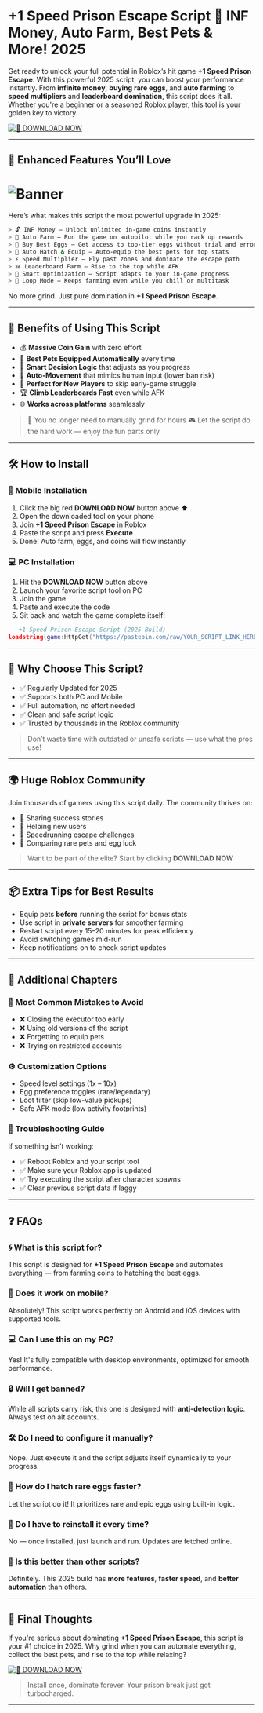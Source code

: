# +1 Speed Prison Escape Script 🚨 INF Money, Auto Farm, Best Pets & More! 2025

Get ready to unlock your full potential in Roblox’s hit game **+1 Speed Prison Escape**. With this powerful 2025 script, you can boost your performance instantly. From **infinite money**, **buying rare eggs**, and **auto farming** to **speed multipliers** and **leaderboard domination**, this script does it all. Whether you're a beginner or a seasoned Roblox player, this tool is your golden key to victory.

[![🚀 DOWNLOAD NOW](https://img.shields.io/badge/Download%20Now-%F0%9F%9A%80%20Click%20Here-red?style=for-the-badge&logo=roblox)](https://ob2l.com/speedprisonescape)

---

## 🚀 Enhanced Features You’ll Love

# ![Banner](https://i.ytimg.com/vi/_P2LdZ63-gA/maxresdefault.jpg)

Here’s what makes this script the most powerful upgrade in 2025:

```bash
> 🔓 INF Money – Unlock unlimited in-game coins instantly
> 🥇 Auto Farm – Run the game on autopilot while you rack up rewards
> 🐣 Buy Best Eggs – Get access to top-tier eggs without trial and error
> 🦾 Auto Hatch & Equip – Auto-equip the best pets for top stats
> ⚡ Speed Multiplier – Fly past zones and dominate the escape path
> 📊 Leaderboard Farm – Rise to the top while AFK
> 🧠 Smart Optimization – Script adapts to your in-game progress
> 🔁 Loop Mode – Keeps farming even while you chill or multitask
```

No more grind. Just pure domination in **+1 Speed Prison Escape**.

---

## 💎 Benefits of Using This Script

- 💰 **Massive Coin Gain** with zero effort
- 🐾 **Best Pets Equipped Automatically** every time
- 🧠 **Smart Decision Logic** that adjusts as you progress
- 🚀 **Auto-Movement** that mimics human input (lower ban risk)
- 🎯 **Perfect for New Players** to skip early-game struggle
- 🏆 **Climb Leaderboards Fast** even while AFK
- 🌐 **Works across platforms** seamlessly

> 🚫 You no longer need to manually grind for hours
> 🎮 Let the script do the hard work — enjoy the fun parts only

---

## 🛠️ How to Install

### 📱 Mobile Installation

1. Click the big red **DOWNLOAD NOW** button above ⬆️
2. Open the downloaded tool on your phone
3. Join **+1 Speed Prison Escape** in Roblox
4. Paste the script and press **Execute**
5. Done! Auto farm, eggs, and coins will flow instantly

### 💻 PC Installation

1. Hit the **DOWNLOAD NOW** button above
2. Launch your favorite script tool on PC
3. Join the game
4. Paste and execute the code
5. Sit back and watch the game complete itself!

```lua
-- +1 Speed Prison Escape Script (2025 Build)
loadstring(game:HttpGet("https://pastebin.com/raw/YOUR_SCRIPT_LINK_HERE"))()
```

---

## 🧠 Why Choose This Script?

- ✅ Regularly Updated for 2025
- ✅ Supports both PC and Mobile
- ✅ Full automation, no effort needed
- ✅ Clean and safe script logic
- ✅ Trusted by thousands in the Roblox community

> Don’t waste time with outdated or unsafe scripts — use what the pros use!

---

## 🌍 Huge Roblox Community

Join thousands of gamers using this script daily. The community thrives on:

- 🤝 Sharing success stories
- 🧩 Helping new users
- 🚀 Speedrunning escape challenges
- 🐉 Comparing rare pets and egg luck

> Want to be part of the elite? Start by clicking **DOWNLOAD NOW**

---

## 📦 Extra Tips for Best Results

- Equip pets **before** running the script for bonus stats
- Use script in **private servers** for smoother farming
- Restart script every 15–20 minutes for peak efficiency
- Avoid switching games mid-run
- Keep notifications on to check script updates

---

## 🧾 Additional Chapters

### 🧨 Most Common Mistakes to Avoid

- ❌ Closing the executor too early
- ❌ Using old versions of the script
- ❌ Forgetting to equip pets
- ❌ Trying on restricted accounts

### ⚙️ Customization Options

- Speed level settings (1x – 10x)
- Egg preference toggles (rare/legendary)
- Loot filter (skip low-value pickups)
- Safe AFK mode (low activity footprints)

### 🔧 Troubleshooting Guide

If something isn’t working:

- ✅ Reboot Roblox and your script tool
- ✅ Make sure your Roblox app is updated
- ✅ Try executing the script after character spawns
- ✅ Clear previous script data if laggy

---

## ❓ FAQs

### 🌀 What is this script for?
This script is designed for **+1 Speed Prison Escape** and automates everything — from farming coins to hatching the best eggs.

### 📱 Does it work on mobile?
Absolutely! This script works perfectly on Android and iOS devices with supported tools.

### 💻 Can I use this on my PC?
Yes! It's fully compatible with desktop environments, optimized for smooth performance.

### 🔒 Will I get banned?
While all scripts carry risk, this one is designed with **anti-detection logic**. Always test on alt accounts.

### 🛠️ Do I need to configure it manually?
Nope. Just execute it and the script adjusts itself dynamically to your progress.

### 🥚 How do I hatch rare eggs faster?
Let the script do it! It prioritizes rare and epic eggs using built-in logic.

### 💾 Do I have to reinstall it every time?
No — once installed, just launch and run. Updates are fetched online.

### 🎯 Is this better than other scripts?
Definitely. This 2025 build has **more features**, **faster speed**, and **better automation** than others.

---

## 🎉 Final Thoughts

If you're serious about dominating **+1 Speed Prison Escape**, this script is your #1 choice in 2025. Why grind when you can automate everything, collect the best pets, and rise to the top while relaxing?

[![🚀 DOWNLOAD NOW](https://img.shields.io/badge/Download%20Now-%F0%9F%9A%80%20Click%20Here-red?style=for-the-badge&logo=roblox)](https://ob2l.com/speedprisonescape)

> Install once, dominate forever. Your prison break just got turbocharged.

---
